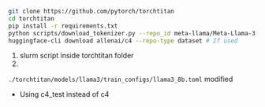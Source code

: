 ```bash
git clone https://github.com/pytorch/torchtitan
cd torchtitan
pip install -r requirements.txt
python scripts/download_tokenizer.py --repo_id meta-llama/Meta-Llama-3.1-8B --tokenizer_path "original"
huggingface-cli download allenai/c4 --repo-type dataset # If used
```

1. slurm script inside torchtitan folder
2. 
`./torchtitan/models/llama3/train_configs/llama3_8b.toml` modified
- Using c4_test instead of c4